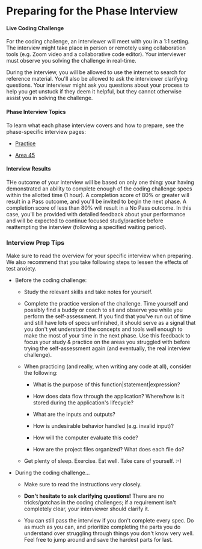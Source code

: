 # Preparing for the Phase Interview

#### Live Coding Challenge

For the coding challenge, an interviewer will meet with you in a 1:1 setting. The interview might take place in person or remotely using collaboration tools (e.g. Zoom video and a collaborative code editor). Your interviewer must observe you solving the challenge in real-time.

During the interview, you will be allowed to use the internet to search for reference material. You'll also be allowed to ask the interviewer clarifying questions. Your interviewr might ask you questions about your process to help you get unstuck if they deem it helpful, but they cannot otherwise assist you in solving the challenge.

#### Phase Interview Topics

To learn what each phase interview covers and how to prepare, see the phase-specific interview pages:

* [Practice](/Learning/Interviews/Practice.md)

* [Area 45](/Learning/Interviews/Area_45.md)

#### Interview Results

THe outcome of your interview will be based on only one thing: your having demonstrated an ability to complete enough of the coding challenge specs within the allotted time (1 hour). A completion score of 80% or greater will result in a Pass outcome, and you'll be invited to begin the next phase. A completion score of less than 80% will result in a No Pass outcome. In this case, you'll be provided with detailed feedback about your performance and will be expected to continue focused study/practice before reattempting the interview (following a specified waiting period).

### Interview Prep Tips

Make sure to read the overview for your specific interview when preparing. We also recommend that you take following steps to lessen the effects of test anxiety.

* Before the coding challenge:

  * Study the relevant skills and take notes for yourself.

  * Complete the practice version of the challenge. Time yourself and possibly find a buddy or coach to sit and observe you while you perform the self-assessment. If you find that you've run out of time and still have lots of specs unfinished, it should serve as a signal that you don't yet understand the concepts and tools well enough to make the most of your time in the next phase. Use this feedback to focus your study & practice on the areas you struggled with before trying the self-assessment again (and eventually, the real interview challenge).

  * When practicing (and really, when writing any code at all), consider the following:

    * What is the purpose of this function|statement|expression?

    * How does data flow through the application? Where/how is it stored during the application's lifecycle?

    * What are the inputs and outputs?

    * How is undesirable behavior handled (e.g. invalid input)?

    * How will the computer evaluate this code?

    * How are the project files organized? What does each file do?

  * Get plenty of sleep. Exercise. Eat well. Take care of yourself. :-\)

* During the coding challenge...

  * Make sure to read the instructions very closely.

  * **Don't hesitate to ask clarifying questions!** There are no tricks/gotchas in the coding challenges; if a requirement isn't completely clear, your interviewer should clarify it.

  * You can still pass the interview if you don't complete every spec. Do as much as you can, and prioritize completing the parts you do understand over struggling through things you don't know very well. Feel free to jump around and save the hardest parts for last.
